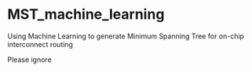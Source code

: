 # MST_machine_learning
Using Machine Learning to generate Minimum Spanning Tree for on-chip interconnect routing


Please ignore

